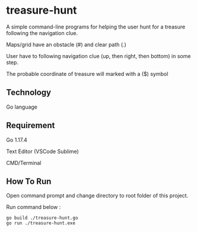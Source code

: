 # treasure-hunt
A simple command-line programs for helping the user hunt for a treasure following the navigation clue.

Maps/grid have an obstacle (#) and clear path (.)

User have to following navigation clue (up, then right, then bottom) in some step.

The probable coordinate of treasure will marked with a ($) symbol

## Technology
Go language

## Requirement
Go 1.17.4

Text Editor (VSCode Sublime)

CMD/Terminal

## How To Run
Open command prompt and change directory to root folder of this project.

Run command below :
```
go build ./treasure-hunt.go
go run ./treasure-hunt.exe
```
